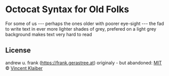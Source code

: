 # Octocat Syntax for Old Folks

For some of us --- perhaps the ones older with poorer eye-sight --- the fad to write 
text in ever more lighter shades of grey, prefered on a light grey background makes
text very hard to read 

## License
andrew u. frank (https://frank.gerastree.at)
originaly - but abandoned: 
[MIT](LICENSE) © [Vincent Klaiber](https://doubledip.se)
